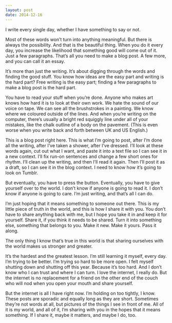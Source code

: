 ```yaml
---
layout: post
date: 2014-12-16
---
```


I write every single day, whether I have something to say or not.

Most of these words won’t turn into anything meaningful. But there is always the possibility. And that is the beautiful thing. When you do it every day, you increase the likelihood that something good will come out of it. Just a few paragraphs. That’s all you need to make a blog post. A few more, and you can call it an essay.

It’s more than just the writing. It’s about digging through the words and finding the good stuff. You know how ideas are the easy part and writing is the hard part? Free writing is the easy part; finding a few paragraphs to make a blog post is the hard part.

You have to read your stuff when you’re done. Anyone who makes art knows how hard it is to look at their own work. We hate the sound of our voice on tape. We can see all the brushstrokes in a painting. We know where we coloured outside of the lines. And when you’re writing on the computer, there’s usually a bright red squiggly line under all of your mistakes, like the chalk outline of a body on the pavement. (This is even worse when you write back and forth between UK and US English.)

This is a blog post right here. This is what I’m going to post, after I’m done all the writing, after I’ve taken a shower, after I’ve dressed. I’ll look at these words again, cut out what I want, and paste it into a text file so I can see it in a new context. I’ll fix run-on sentences and change a few short ones for rhythm. I’ll clean up the writing, and then I’ll read it again. Then I’ll post it as a draft, so I can see it in the blog context. I need to know how it’s going to look on Tumblr.

But eventually, you have to press the button. Eventually, you have to give yourself over to the world. I don’t know if anyone is going to read it. I don’t know if anyone is going to care. I’m just writing, and that’s all I can do.

I’m just hoping that it means something to someone out there. This is my little piece of truth in the world, and this is how I share it with you. You don’t have to share anything back with me, but I hope you take it in and keep it for yourself. Share it, if you think it needs to be shared. Turn it into something else, something that belongs to you. Make it new. Make it yours. Pass it along.

The only thing I know that’s true in this world is that sharing ourselves with the world makes us stronger and greater.

It’s the hardest and the greatest lesson. I’m still learning it myself, every day. I’m trying to be better. I’m trying so hard to be more open. I felt myself shutting down and shutting off this year. Because it’s too hard. And I don’t know who I can trust and where I can turn. I love the internet, I really do. But the internet is no replacement for a friend on the other end of the couch who will nod when you open your mouth and share yourself.

But the internet is all I have right now. I’m holding on too tightly, I know. These posts are sporadic and equally long as they are short. Sometimes they’re not words at all, but pictures of the things I see in front of me. All of it is my world, and all of it, I’m sharing with you in the hopes that it means something. If I share it, maybe it matters, and maybe I do, too.
